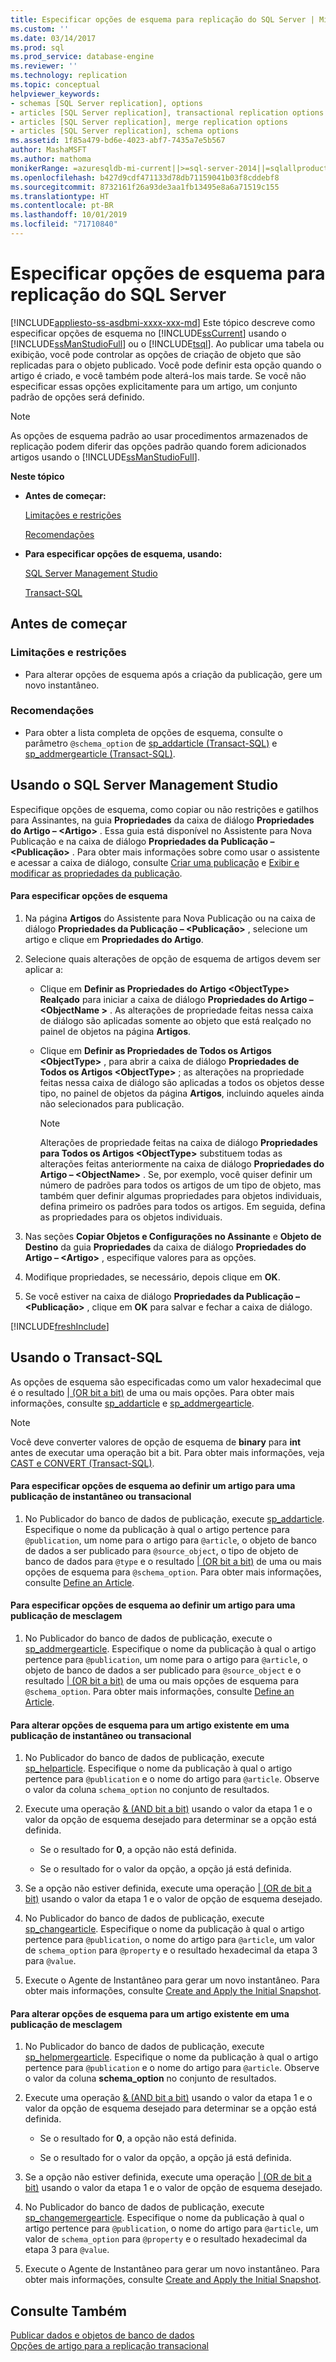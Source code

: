 ```yaml
---
title: Especificar opções de esquema para replicação do SQL Server | Microsoft Docs
ms.custom: ''
ms.date: 03/14/2017
ms.prod: sql
ms.prod_service: database-engine
ms.reviewer: ''
ms.technology: replication
ms.topic: conceptual
helpviewer_keywords:
- schemas [SQL Server replication], options
- articles [SQL Server replication], transactional replication options
- articles [SQL Server replication], merge replication options
- articles [SQL Server replication], schema options
ms.assetid: 1f85a479-bd6e-4023-abf7-7435a7e5b567
author: MashaMSFT
ms.author: mathoma
monikerRange: =azuresqldb-mi-current||>=sql-server-2014||=sqlallproducts-allversions
ms.openlocfilehash: b427d9cdf471133d78db71159041b03f8cddebf8
ms.sourcegitcommit: 8732161f26a93de3aa1fb13495e8a6a71519c155
ms.translationtype: HT
ms.contentlocale: pt-BR
ms.lasthandoff: 10/01/2019
ms.locfileid: "71710840"
---
```

# <a name="specify-schema-options-for-sql-server-replication"></a>Especificar opções de esquema para replicação do SQL Server
[!INCLUDE[appliesto-ss-asdbmi-xxxx-xxx-md](../../../includes/appliesto-ss-asdbmi-xxxx-xxx-md.md)]
  Este tópico descreve como especificar opções de esquema no [!INCLUDE[ssCurrent](../../../includes/sscurrent-md.md)] usando o [!INCLUDE[ssManStudioFull](../../../includes/ssmanstudiofull-md.md)] ou o [!INCLUDE[tsql](../../../includes/tsql-md.md)]. Ao publicar uma tabela ou exibição, você pode controlar as opções de criação de objeto que são replicadas para o objeto publicado. Você pode definir esta opção quando o artigo é criado, e você também pode alterá-los mais tarde. Se você não especificar essas opções explicitamente para um artigo, um conjunto padrão de opções será definido.  
  
> [!NOTE]  
>  As opções de esquema padrão ao usar procedimentos armazenados de replicação podem diferir das opções padrão quando forem adicionados artigos usando o [!INCLUDE[ssManStudioFull](../../../includes/ssmanstudiofull-md.md)].  
  
 **Neste tópico**  
  
-   **Antes de começar:**  
  
     [Limitações e restrições](#Restrictions)  
  
     [Recomendações](#Recommendations)  
  
-   **Para especificar opções de esquema, usando:**  
  
     [SQL Server Management Studio](#SSMSProcedure)  
  
     [Transact-SQL](#TsqlProcedure)  
  
##  <a name="BeforeYouBegin"></a> Antes de começar  
  
###  <a name="Restrictions"></a> Limitações e restrições  
  
-   Para alterar opções de esquema após a criação da publicação, gere um novo instantâneo.  
  
###  <a name="Recommendations"></a> Recomendações  
  
-   Para obter a lista completa de opções de esquema, consulte o parâmetro `@schema_option` de [sp_addarticle &#40;Transact-SQL&#41;](../../../relational-databases/system-stored-procedures/sp-addarticle-transact-sql.md) e [sp_addmergearticle &#40;Transact-SQL&#41;](../../../relational-databases/system-stored-procedures/sp-addmergearticle-transact-sql.md).  
  
##  <a name="SSMSProcedure"></a> Usando o SQL Server Management Studio  
 Especifique opções de esquema, como copiar ou não restrições e gatilhos para Assinantes, na guia **Propriedades** da caixa de diálogo **Propriedades do Artigo – \<Artigo>** . Essa guia está disponível no Assistente para Nova Publicação e na caixa de diálogo **Propriedades da Publicação – \<Publicação>** . Para obter mais informações sobre como usar o assistente e acessar a caixa de diálogo, consulte [Criar uma publicação](../../../relational-databases/replication/publish/create-a-publication.md) e [Exibir e modificar as propriedades da publicação](../../../relational-databases/replication/publish/view-and-modify-publication-properties.md).  
  
#### <a name="to-specify-schema-options"></a>Para especificar opções de esquema  
  
1.  Na página **Artigos** do Assistente para Nova Publicação ou na caixa de diálogo **Propriedades da Publicação – \<Publicação>** , selecione um artigo e clique em **Propriedades do Artigo**.  
  
2.  Selecione quais alterações de opção de esquema de artigos devem ser aplicar a:  
  
    -   Clique em **Definir as Propriedades do Artigo \<ObjectType> Realçado** para iniciar a caixa de diálogo **Propriedades do Artigo – \<ObjectName >** . As alterações de propriedade feitas nessa caixa de diálogo são aplicadas somente ao objeto que está realçado no painel de objetos na página **Artigos**.  
  
    -   Clique em **Definir as Propriedades de Todos os Artigos \<ObjectType>** , para abrir a caixa de diálogo **Propriedades de Todos os Artigos \<ObjectType>** ; as alterações na propriedade feitas nessa caixa de diálogo são aplicadas a todos os objetos desse tipo, no painel de objetos da página **Artigos**, incluindo aqueles ainda não selecionados para publicação.  
  
        > [!NOTE]  
        >  Alterações de propriedade feitas na caixa de diálogo **Propriedades para Todos os Artigos \<ObjectType>** substituem todas as alterações feitas anteriormente na caixa de diálogo **Propriedades do Artigo – \<ObjectName>** . Se, por exemplo, você quiser definir um número de padrões para todos os artigos de um tipo de objeto, mas também quer definir algumas propriedades para objetos individuais, defina primeiro os padrões para todos os artigos. Em seguida, defina as propriedades para os objetos individuais.  
  
3.  Nas seções **Copiar Objetos e Configurações no Assinante** e **Objeto de Destino** da guia **Propriedades** da caixa de diálogo **Propriedades do Artigo – \<Artigo>** , especifique valores para as opções.  
  
4.  Modifique propriedades, se necessário, depois clique em **OK**.  
  
5.  Se você estiver na caixa de diálogo **Propriedades da Publicação – \<Publicação>** , clique em **OK** para salvar e fechar a caixa de diálogo.  

[!INCLUDE[freshInclude](../../../includes/paragraph-content/fresh-note-steps-feedback.md)]

##  <a name="TsqlProcedure"></a> Usando o Transact-SQL  
 As opções de esquema são especificadas como um valor hexadecimal que é o resultado [| (OR bit a bit)](../../../t-sql/language-elements/bitwise-or-transact-sql.md) de uma ou mais opções. Para obter mais informações, consulte [sp_addarticle](../../../relational-databases/system-stored-procedures/sp-addarticle-transact-sql.md) e [sp_addmergearticle](../../../relational-databases/system-stored-procedures/sp-addmergearticle-transact-sql.md).  
  
> [!NOTE]  
>  Você deve converter valores de opção de esquema de **binary** para **int** antes de executar uma operação bit a bit. Para obter mais informações, veja [CAST e CONVERT &#40;Transact-SQL&#41;](../../../t-sql/functions/cast-and-convert-transact-sql.md).  
  
#### <a name="to-specify-schema-options-when-defining-an-article-for-a-snapshot-or-transactional-publication"></a>Para especificar opções de esquema ao definir um artigo para uma publicação de instantâneo ou transacional  
  
1.  No Publicador do banco de dados de publicação, execute [sp_addarticle](../../../relational-databases/system-stored-procedures/sp-addarticle-transact-sql.md). Especifique o nome da publicação à qual o artigo pertence para `@publication`, um nome para o artigo para `@article`, o objeto de banco de dados a ser publicado para `@source_object`, o tipo de objeto de banco de dados para `@type` e o resultado [| (OR bit a bit)](../../../t-sql/language-elements/bitwise-or-transact-sql.md) de uma ou mais opções de esquema para `@schema_option`. Para obter mais informações, consulte [Define an Article](../../../relational-databases/replication/publish/define-an-article.md).  
  
#### <a name="to-specify-schema-options-when-defining-an-article-for-a-merge-publication"></a>Para especificar opções de esquema ao definir um artigo para uma publicação de mesclagem  
  
1.  No Publicador do banco de dados de publicação, execute o [sp_addmergearticle](../../../relational-databases/system-stored-procedures/sp-addmergearticle-transact-sql.md). Especifique o nome da publicação à qual o artigo pertence para `@publication`, um nome para o artigo para `@article`, o objeto de banco de dados a ser publicado para `@source_object` e o resultado [| (OR bit a bit)](../../../t-sql/language-elements/bitwise-or-transact-sql.md) de uma ou mais opções de esquema para `@schema_option`. Para obter mais informações, consulte [Define an Article](../../../relational-databases/replication/publish/define-an-article.md).  
  
#### <a name="to-change-schema-options-for-an-existing-article-in-a-snapshot-or-transactional-publication"></a>Para alterar opções de esquema para um artigo existente em uma publicação de instantâneo ou transacional  
  
1.  No Publicador do banco de dados de publicação, execute [sp_helparticle](../../../relational-databases/system-stored-procedures/sp-helparticle-transact-sql.md). Especifique o nome da publicação à qual o artigo pertence para `@publication` e o nome do artigo para `@article`. Observe o valor da coluna `schema_option` no conjunto de resultados.  
  
2.  Execute uma operação [& (AND bit a bit)](../../../t-sql/language-elements/bitwise-and-transact-sql.md) usando o valor da etapa 1 e o valor da opção de esquema desejado para determinar se a opção está definida.  
  
    -   Se o resultado for **0**, a opção não está definida.  
  
    -   Se o resultado for o valor da opção, a opção já está definida.  
  
3.  Se a opção não estiver definida, execute uma operação [| (OR de bit a bit)](../../../t-sql/language-elements/bitwise-or-transact-sql.md) usando o valor da etapa 1 e o valor de opção de esquema desejado.  
  
4.  No Publicador do banco de dados de publicação, execute [sp_changearticle](../../../relational-databases/system-stored-procedures/sp-changearticle-transact-sql.md). Especifique o nome da publicação à qual o artigo pertence para `@publication`, o nome do artigo para `@article`, um valor de `schema_option` para `@property` e o resultado hexadecimal da etapa 3 para `@value`.  
  
5.  Execute o Agente de Instantâneo para gerar um novo instantâneo. Para obter mais informações, consulte [Create and Apply the Initial Snapshot](../../../relational-databases/replication/create-and-apply-the-initial-snapshot.md).  
  
#### <a name="to-change-schema-options-for-an-existing-article-in-a-merge-publication"></a>Para alterar opções de esquema para um artigo existente em uma publicação de mesclagem  
  
1.  No Publicador do banco de dados de publicação, execute [sp_helpmergearticle](../../../relational-databases/system-stored-procedures/sp-helpmergearticle-transact-sql.md). Especifique o nome da publicação à qual o artigo pertence para `@publication` e o nome do artigo para `@article`. Observe o valor da coluna **schema_option** no conjunto de resultados.  
  
2.  Execute uma operação [& (AND bit a bit)](../../../t-sql/language-elements/bitwise-and-transact-sql.md) usando o valor da etapa 1 e o valor da opção de esquema desejado para determinar se a opção está definida.  
  
    -   Se o resultado for **0**, a opção não está definida.  
  
    -   Se o resultado for o valor da opção, a opção já está definida.  
  
3.  Se a opção não estiver definida, execute uma operação [| (OR de bit a bit)](../../../t-sql/language-elements/bitwise-or-transact-sql.md) usando o valor da etapa 1 e o valor de opção de esquema desejado.  
  
4.  No Publicador do banco de dados de publicação, execute [sp_changemergearticle](../../../relational-databases/system-stored-procedures/sp-changemergearticle-transact-sql.md). Especifique o nome da publicação à qual o artigo pertence para `@publication`, o nome do artigo para `@article`, um valor de `schema_option` para `@property` e o resultado hexadecimal da etapa 3 para `@value`.  
  
5.  Execute o Agente de Instantâneo para gerar um novo instantâneo. Para obter mais informações, consulte [Create and Apply the Initial Snapshot](../../../relational-databases/replication/create-and-apply-the-initial-snapshot.md).  
  
## <a name="see-also"></a>Consulte Também  
 [Publicar dados e objetos de banco de dados](../../../relational-databases/replication/publish/publish-data-and-database-objects.md)   
 [Opções de artigo para a replicação transacional](../../../relational-databases/replication/transactional/article-options-for-transactional-replication.md)  
  
  
